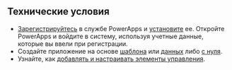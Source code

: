 ## <a name="prerequisites"></a>Технические условия
* [Зарегистрируйтесь](../maker/signup-for-powerapps.md) в службе PowerApps и [установите](http://aka.ms/powerappsinstall) ее. Откройте PowerApps и войдите в систему, используя учетные данные, которые вы ввели при регистрации.
* Создайте приложение на основе [шаблона](../maker/canvas-apps/get-started-test-drive.md) или [данных](../maker/canvas-apps/get-started-create-from-data.md) либо [с нуля](../maker/canvas-apps/get-started-create-from-blank.md).
* Узнайте, как [добавлять и настраивать элементы управления](../maker/canvas-apps/add-configure-controls.md).
